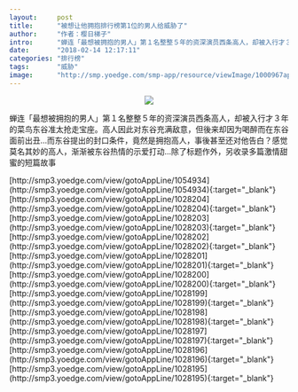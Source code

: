 ```yaml
---
layout:     post
title:      "被想让他拥抱排行榜第1位的男人给威胁了"
author:     "作者：樱日梯子"
intro:      "蝉连「最想被拥抱的男人」第１名整整５年的资深演员西条高人，却被入行才３年的菜鸟东谷准太抢走宝座。高人因此对东谷充满敌意，但後来却因为喝醉而在东谷面前出丑…而东谷提出的封口条件，竟然是拥抱高人，事後甚至还对他告白？感觉莫名其妙的高人，渐渐被东谷热情的示爱打动…除了标题作外，另收录多篇激情甜蜜的短篇故事"
date:       "2018-02-14 12:17:11"
categories: "排行榜"
tags:       "威胁"
image:      "http://smp.yoedge.com/smp-app/resource/viewImage/1000967appline.png"
---
```

<div style="text-align: center">
<p><img src="http://smp.yoedge.com/smp-app/resource/viewImage/1000967appline.png"/></p>
</div>
<p class="post-meta">
<span>蝉连「最想被拥抱的男人」第１名整整５年的资深演员西条高人，却被入行才３年的菜鸟东谷准太抢走宝座。高人因此对东谷充满敌意，但後来却因为喝醉而在东谷面前出丑…而东谷提出的封口条件，竟然是拥抱高人，事後甚至还对他告白？感觉莫名其妙的高人，渐渐被东谷热情的示爱打动…除了标题作外，另收录多篇激情甜蜜的短篇故事</span>
</p>
[http://smp3.yoedge.com/view/gotoAppLine/1054934](http://smp3.yoedge.com/view/gotoAppLine/1054934){:target="_blank"}
[http://smp3.yoedge.com/view/gotoAppLine/1028204](http://smp3.yoedge.com/view/gotoAppLine/1028204){:target="_blank"}
[http://smp3.yoedge.com/view/gotoAppLine/1028203](http://smp3.yoedge.com/view/gotoAppLine/1028203){:target="_blank"}
[http://smp3.yoedge.com/view/gotoAppLine/1028202](http://smp3.yoedge.com/view/gotoAppLine/1028202){:target="_blank"}
[http://smp3.yoedge.com/view/gotoAppLine/1028201](http://smp3.yoedge.com/view/gotoAppLine/1028201){:target="_blank"}
[http://smp3.yoedge.com/view/gotoAppLine/1028200](http://smp3.yoedge.com/view/gotoAppLine/1028200){:target="_blank"}
[http://smp3.yoedge.com/view/gotoAppLine/1028199](http://smp3.yoedge.com/view/gotoAppLine/1028199){:target="_blank"}
[http://smp3.yoedge.com/view/gotoAppLine/1028198](http://smp3.yoedge.com/view/gotoAppLine/1028198){:target="_blank"}
[http://smp3.yoedge.com/view/gotoAppLine/1028197](http://smp3.yoedge.com/view/gotoAppLine/1028197){:target="_blank"}
[http://smp3.yoedge.com/view/gotoAppLine/1028196](http://smp3.yoedge.com/view/gotoAppLine/1028196){:target="_blank"}
[http://smp3.yoedge.com/view/gotoAppLine/1028195](http://smp3.yoedge.com/view/gotoAppLine/1028195){:target="_blank"}


